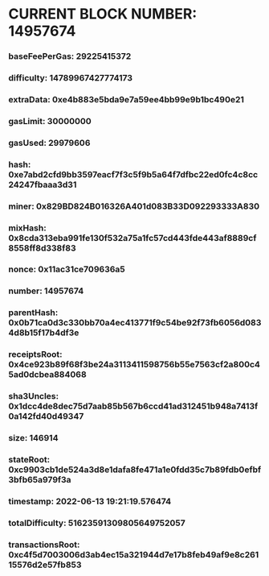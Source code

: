 # CURRENT BLOCK NUMBER: 14957674

### baseFeePerGas: 29225415372
### difficulty: 14789967427774173
### extraData: 0xe4b883e5bda9e7a59ee4bb99e9b1bc490e21
### gasLimit: 30000000
### gasUsed: 29979606
### hash: 0xe7abd2cfd9bb3597eacf7f3c5f9b5a64f7dfbc22ed0fc4c8cc24247fbaaa3d31
### miner: 0x829BD824B016326A401d083B33D092293333A830
### mixHash: 0x8cda313eba991fe130f532a75a1fc57cd443fde443af8889cf8558ff8d338f83
### nonce: 0x11ac31ce709636a5
### number: 14957674
### parentHash: 0x0b71ca0d3c330bb70a4ec413771f9c54be92f73fb6056d0834d8b15f17b4df3e
### receiptsRoot: 0x4ce923b89f68f3be24a3113411598756b55e7563cf2a800c45ad0dcbea884068
### sha3Uncles: 0x1dcc4de8dec75d7aab85b567b6ccd41ad312451b948a7413f0a142fd40d49347
### size: 146914
### stateRoot: 0xc9903cb1de524a3d8e1dafa8fe471a1e0fdd35c7b89fdb0efbf3bfb65a979f3a
### timestamp: 2022-06-13 19:21:19.576474
### totalDifficulty: 51623591309805649752057
### transactionsRoot: 0xc4f5d7003006d3ab4ec15a321944d7e17b8feb49af9e8c26115576d2e57fb853
